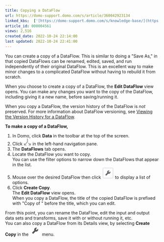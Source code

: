 ```yaml
---
title: Copying a DataFlow
url: https://domo-support.domo.com/s/article/360042923134
linked_kbs:  ['[https://domo-support.domo.com/s/knowledge-base/](https://domo-support.domo.com/s/knowledge-base/)', '[https://domo-support.domo.com/s/](https://domo-support.domo.com/s/)', '[https://domo-support.domo.com/s/topic/0TO5w000000ZamzGAC](https://domo-support.domo.com/s/topic/0TO5w000000ZamzGAC)', '[https://domo-support.domo.com/s/topic/0TO5w000000ZanUGAS](https://domo-support.domo.com/s/topic/0TO5w000000ZanUGAS)', '[https://domo-support.domo.com/s/article/360042923074](https://domo-support.domo.com/s/article/360042923074)', '[https://domo-support.domo.com/s/article/360042923134](https://domo-support.domo.com/s/article/360042923134)', '[https://domo-support.domo.com/s/topic/0TO5w000000ZanUGAS/dataflow-management](https://domo-support.domo.com/s/topic/0TO5w000000ZanUGAS/dataflow-management)', '[https://domo-support.domo.com/s/article/360043429933](https://domo-support.domo.com/s/article/360043429933)', '[https://domo-support.domo.com/s/article/360043429953](https://domo-support.domo.com/s/article/360043429953)', '[https://domo-support.domo.com/s/article/360042925494](https://domo-support.domo.com/s/article/360042925494)', '[https://domo-support.domo.com/s/article/360043429913](https://domo-support.domo.com/s/article/360043429913)', '[https://domo-support.domo.com/s/article/4408174643607](https://domo-support.domo.com/s/article/4408174643607)', '[https://domo-support.domo.com/s/login/](https://domo-support.domo.com/s/login/)']
article_id: 000004561
views: 2,516
created_date: 2022-10-24 22:14:00
last updated: 2022-10-24 22:41:00
---
```




You can create a copy of a DataFlow. This is similar to doing a "Save As," in that copied DataFlows can be renamed, edited, saved, and run independently of their original DataFlow. This is an excellent way to make minor changes to a complicated DataFlow without having to rebuild it from scratch.


When you choose to create a copy of a DataFlow, the **Edit DataFlow** view opens. You can make any changes you want to the copy of the DataFlow, including giving it a new name, before saving/running it.


When you copy a DataFlow, the version history of the DataFlow is *not* preserved. For more information about DataFlow versioning, see [Viewing the Version History for a DataFlow](/s/article/360042923074 "Viewing the Version History for a DataFlow").


**To make a copy of a DataFlow,**


1. In Domo, click **Data** in the toolbar at the top of the screen.
2. Click ![data_center_dataflows_icon.png](data_center_dataflows_icon.png) in the left-hand navigation pane.
3. The **DataFlows** tab opens.
4. Locate the DataFlow you want to copy.  
 You can use the filter options to narrow down the DataFlows that appear in the list.
5. Mouse over the desired DataFlow then click ![Screen_Shot_2020-04-09_at_11.39.06_AM.png](Screen_Shot_2020-04-09_at_11.39.06_AM.png) to display a list of options.
6. Click **Create Copy**.  
 The **Edit DataFlow** view opens.  
 When you copy a DataFlow, the title of the copied DataFlow is prefixed with "Copy of " before the title, which you can edit.


From this point, you can rename the DataFlow, edit the input and output data sets and transforms, save it with or without running it, etc.  
 You can also copy a DataFlow from its Details view, by selecting **Create Copy** in the ![Screen_Shot_2020-04-09_at_11.29.59_AM.png](Screen_Shot_2020-04-09_at_11.29.59_AM.png) menu. 

